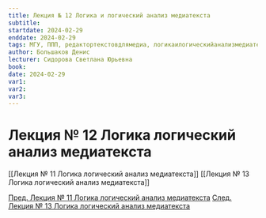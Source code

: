 ```yaml
---
title: Лекция № 12 Логика и логический анализ медиатекста
subtitle:
startdate: 2024-02-29
enddate: 2024-02-29
tags: МГУ, ППП, редактортекстовдлямедиа, логикаилогическийанализмедиатекста
author: Большаков Денис
lecturer: Сидорова Светлана Юрьевна
book:
date: 2024-02-29
var1:
var2:
var3:
---
```

# Лекция № 12 Логика логический анализ медиатекста


[[Лекция № 11 Логика логический анализ медиатекста]]    [[Лекция № 13 Логика логический анализ медиатекста]]

[Пред. Лекция № 11 Логика логический анализ медиатекста](https://github.com/denisbolshakoff/MSU/blob/main/Логика%20логический%20анализ%20медиатекста/Лекция%20№%2011%20Логика%20логический%20анализ%20медиатекста.md)      [След. Лекция № 13 Логика логический анализ медиатекста](https://github.com/denisbolshakoff/MSU/blob/main/Логика%20логический%20анализ%20медиатекста/Лекция%20№%2013%20Логика%20логический%20анализ%20медиатекста.md)